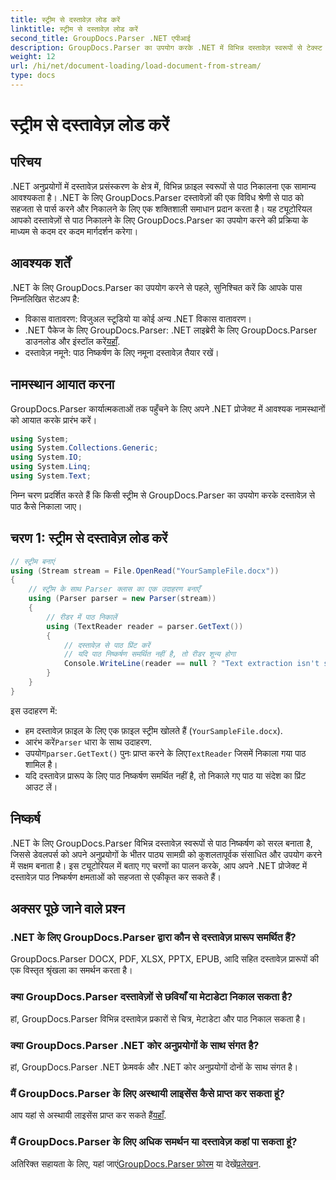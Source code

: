 ```yaml
---
title: स्ट्रीम से दस्तावेज़ लोड करें
linktitle: स्ट्रीम से दस्तावेज़ लोड करें
second_title: GroupDocs.Parser .NET एपीआई
description: GroupDocs.Parser का उपयोग करके .NET में विभिन्न दस्तावेज़ स्वरूपों से टेक्स्ट निकालना सीखें। कोड उदाहरणों के साथ चरण-दर-चरण मार्गदर्शिका।
weight: 12
url: /hi/net/document-loading/load-document-from-stream/
type: docs
---
```

# स्ट्रीम से दस्तावेज़ लोड करें

## परिचय
.NET अनुप्रयोगों में दस्तावेज़ प्रसंस्करण के क्षेत्र में, विभिन्न फ़ाइल स्वरूपों से पाठ निकालना एक सामान्य आवश्यकता है। .NET के लिए GroupDocs.Parser दस्तावेज़ों की एक विविध श्रेणी से पाठ को सहजता से पार्स करने और निकालने के लिए एक शक्तिशाली समाधान प्रदान करता है। यह ट्यूटोरियल आपको दस्तावेज़ों से पाठ निकालने के लिए GroupDocs.Parser का उपयोग करने की प्रक्रिया के माध्यम से कदम दर कदम मार्गदर्शन करेगा।
## आवश्यक शर्तें
.NET के लिए GroupDocs.Parser का उपयोग करने से पहले, सुनिश्चित करें कि आपके पास निम्नलिखित सेटअप है:
- विकास वातावरण: विजुअल स्टूडियो या कोई अन्य .NET विकास वातावरण।
-  .NET पैकेज के लिए GroupDocs.Parser: .NET लाइब्रेरी के लिए GroupDocs.Parser डाउनलोड और इंस्टॉल करें[यहाँ](https://releases.groupdocs.com/parser/net/).
- दस्तावेज़ नमूने: पाठ निष्कर्षण के लिए नमूना दस्तावेज़ तैयार रखें।
## नामस्थान आयात करना
GroupDocs.Parser कार्यात्मकताओं तक पहुँचने के लिए अपने .NET प्रोजेक्ट में आवश्यक नामस्थानों को आयात करके प्रारंभ करें।
```csharp
using System;
using System.Collections.Generic;
using System.IO;
using System.Linq;
using System.Text;
```

निम्न चरण प्रदर्शित करते हैं कि किसी स्ट्रीम से GroupDocs.Parser का उपयोग करके दस्तावेज़ से पाठ कैसे निकाला जाए।
## चरण 1: स्ट्रीम से दस्तावेज़ लोड करें
```csharp
// स्ट्रीम बनाएं
using (Stream stream = File.OpenRead("YourSampleFile.docx"))
{
    // स्ट्रीम के साथ Parser क्लास का एक उदाहरण बनाएँ
    using (Parser parser = new Parser(stream))
    {
        // रीडर में पाठ निकालें
        using (TextReader reader = parser.GetText())
        {
            // दस्तावेज़ से पाठ प्रिंट करें
            // यदि पाठ निष्कर्षण समर्थित नहीं है, तो रीडर शून्य होगा
            Console.WriteLine(reader == null ? "Text extraction isn't supported" : reader.ReadToEnd());
        }
    }
}
```
इस उदाहरण में:
- हम दस्तावेज़ फ़ाइल के लिए एक फ़ाइल स्ट्रीम खोलते हैं (`YourSampleFile.docx`).
-  आरंभ करें`Parser` धारा के साथ उदाहरण.
-  उपयोग`parser.GetText()` पुनः प्राप्त करने के लिए`TextReader` जिसमें निकाला गया पाठ शामिल है।
- यदि दस्तावेज़ प्रारूप के लिए पाठ निष्कर्षण समर्थित नहीं है, तो निकाले गए पाठ या संदेश का प्रिंट आउट लें।
## निष्कर्ष
.NET के लिए GroupDocs.Parser विभिन्न दस्तावेज़ स्वरूपों से पाठ निष्कर्षण को सरल बनाता है, जिससे डेवलपर्स को अपने अनुप्रयोगों के भीतर पाठ्य सामग्री को कुशलतापूर्वक संसाधित और उपयोग करने में सक्षम बनाता है। इस ट्यूटोरियल में बताए गए चरणों का पालन करके, आप अपने .NET प्रोजेक्ट में दस्तावेज़ पाठ निष्कर्षण क्षमताओं को सहजता से एकीकृत कर सकते हैं।

## अक्सर पूछे जाने वाले प्रश्न
### .NET के लिए GroupDocs.Parser द्वारा कौन से दस्तावेज़ प्रारूप समर्थित हैं?
GroupDocs.Parser DOCX, PDF, XLSX, PPTX, EPUB, आदि सहित दस्तावेज़ प्रारूपों की एक विस्तृत श्रृंखला का समर्थन करता है।
### क्या GroupDocs.Parser दस्तावेज़ों से छवियाँ या मेटाडेटा निकाल सकता है?
हां, GroupDocs.Parser विभिन्न दस्तावेज़ प्रकारों से चित्र, मेटाडेटा और पाठ निकाल सकता है।
### क्या GroupDocs.Parser .NET कोर अनुप्रयोगों के साथ संगत है?
हां, GroupDocs.Parser .NET फ्रेमवर्क और .NET कोर अनुप्रयोगों दोनों के साथ संगत है।
### मैं GroupDocs.Parser के लिए अस्थायी लाइसेंस कैसे प्राप्त कर सकता हूं?
 आप यहां से अस्थायी लाइसेंस प्राप्त कर सकते हैं[यहाँ](https://purchase.groupdocs.com/temporary-license/).
### मैं GroupDocs.Parser के लिए अधिक समर्थन या दस्तावेज़ कहां पा सकता हूं?
 अतिरिक्त सहायता के लिए, यहां जाएं[GroupDocs.Parser फ़ोरम](https://forum.groupdocs.com/c/parser/17) या देखें[प्रलेखन](https://tutorials.groupdocs.com/parser/net/).
